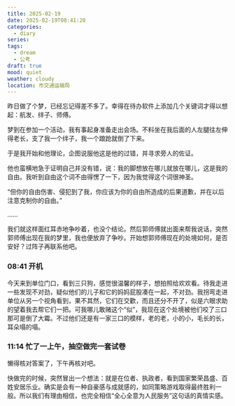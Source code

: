 ```yaml
---
title: 2025-02-19
date: 2025-02-19T08:41:20
categories:
  - diary
series: 
tags:
  - dream
  - 公考
draft: true
mood: quiet
weather: cloudy
location: 市交通运输局
---
```

昨日做了个梦，已经忘记得差不多了。幸得在待办软件上添加几个关键词才得以想起：航发、绊子、师傅。

梦到在参加一个活动，我有事起身准备走出会场。不料坐在我后面的人左腿往左伸得老长，支了我一个绊子，我一个踉跄就倒了下来。

于是我开始和他理论，企图说服他这是他的过错，并寻求旁人的佐证。

他也蛮横地急于证明自己并没有错，说：我的脚想放在哪儿就放在哪儿，这是我的自由。我听到自由这个词不由得愣了一下，因为我觉得这个词很神圣。

“但你的自由伤害、侵犯到了我，你应该为你的自由所造成的后果道歉，并在以后注意克制你的自由。”

……

我们就这样面红耳赤地争吵着，也没个结论。然后郭师傅就出面来帮我说话，突然郭师傅出现在我的梦里，我也便放弃了争吵。开始想郭师傅现在的处境如何，是否安好？过阵子再联系他吧。

### 08:41 开机

今天来到单位门口，看到三只狗，感觉很温馨的样子，想拍照给欢欢看。待我走进一些发现不对劲，疑似他们的儿子和它的妈妈屁股凑在一起，不对劲。我拐弯走进单位从另一个视角看到，果不其然，它们在交歡，而且还分不开了，似是六眼求助的望着我去帮它们一把。可我哪儿敢赌这个“似”，我现在这个处境被他们咬了三口那可是倒了大霉。不过他们还是有一家三口的模样，老的老，小的小，毛长的长，耳朵塌的塌。


### 11:14 忙了一上午，抽空做完一套试卷

懒得核对答案了，下午再核对吧。

快做完的时候，突然冒出一个想法：就是在位者、执政者，看到国家繁荣昌盛、百姓安居乐业。确实是会有一种自豪感与成就感的，如同策略游戏取得最终胜利一般。所以我们有理由相信，也完全相信“全心全意为人民服务”这句话的真情实感。
